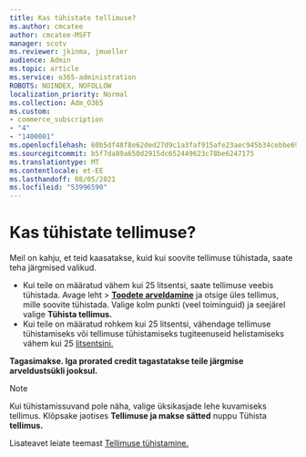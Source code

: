 ```yaml
---
title: Kas tühistate tellimuse?
ms.author: cmcatee
author: cmcatee-MSFT
manager: scotv
ms.reviewer: jkinma, jmueller
audience: Admin
ms.topic: article
ms.service: o365-administration
ROBOTS: NOINDEX, NOFOLLOW
localization_priority: Normal
ms.collection: Adm_O365
ms.custom:
- commerce_subscription
- "4"
- "1400001"
ms.openlocfilehash: 60b5df48f8e62ded27d9c1a3faf915afe23aec945b34cebbe6973d73fc4f5532
ms.sourcegitcommit: b5f7da89a650d2915dc652449623c78be6247175
ms.translationtype: MT
ms.contentlocale: et-EE
ms.lasthandoff: 08/05/2021
ms.locfileid: "53996590"
---
```

# <a name="canceling-your-subscription"></a>Kas tühistate tellimuse?

Meil on kahju, et teid kaasatakse, kuid kui soovite tellimuse tühistada, saate teha järgmised valikud.
  
- Kui teile on määratud vähem kui 25 litsentsi, saate tellimuse veebis tühistada. Avage leht  \> **[Toodete arveldamine](https://go.microsoft.com/fwlink/p/?linkid=842054)** ja otsige üles tellimus, mille soovite tühistada. Valige kolm punkti (veel toiminguid) ja seejärel valige **Tühista tellimus.**
- Kui teile on määratud rohkem kui 25 litsentsi, vähendage tellimuse tühistamiseks või tellimuse tühistamiseks tugiteenuseid helistamiseks vähem kui 25 [litsentsini.](/microsoft-365/business-video/get-help-support)
  
**Tagasimakse. Iga prorated credit tagastatakse teile järgmise arveldustsükli jooksul.**

> [!NOTE]
> Kui tühistamissuvand pole näha, valige üksikasjade lehe kuvamiseks tellimus. Klõpsake jaotises **Tellimuse ja makse sätted** nuppu Tühista **tellimus.**

Lisateavet leiate teemast [Tellimuse tühistamine.](/microsoft-365/commerce/subscriptions/cancel-your-subscription)
